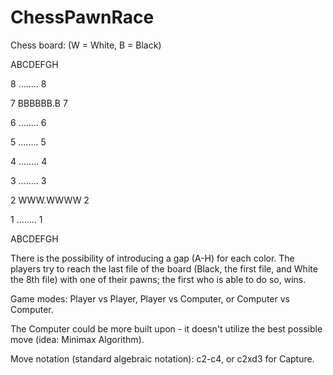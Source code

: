 # ChessPawnRace

Chess board: (W = White, B = Black)

  ABCDEFGH 
  
8 ........ 8

7 BBBBBB.B 7

6 ........ 6

5 ........ 5

4 ........ 4

3 ........ 3

2 WWW.WWWW 2

1 ........ 1

  ABCDEFGH 

There is the possibility of introducing a gap (A-H) for each color. The players try to reach the last file of the board (Black, the first file, and White the 8th file) with one of their pawns; the first who is able to do so, wins.

Game modes: Player vs Player, Player vs Computer, or Computer vs Computer.

The Computer could be more built upon - it doesn't utilize the best possible move (idea: Minimax Algorithm).

Move notation (standard algebraic notation): c2-c4, or c2xd3 for Capture.
